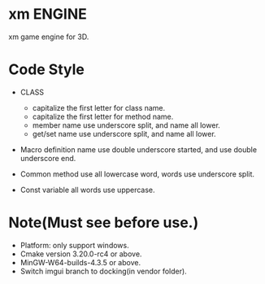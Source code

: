 # xm ENGINE
xm game engine for 3D.

# Code Style

- CLASS
    - capitalize the first letter for class name.
    - capitalize the first letter for method name.
    - member name use underscore split, and name all lower.
    - get/set name use underscore split, and name all lower.
    
- Macro definition name use double underscore started, and use double underscore end.
- Common method use all lowercase word, words use underscore split.
- Const variable all words use uppercase.

# Note(Must see before use.)
- Platform: only support windows.
- Cmake version 3.20.0-rc4 or above.
- MinGW-W64-builds-4.3.5 or above.
- Switch imgui branch to docking(in vendor folder).